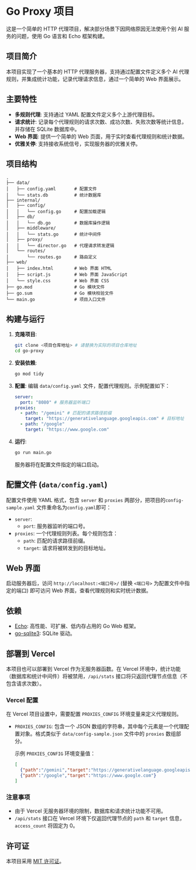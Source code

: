 # Go Proxy 项目

这是一个简单的 HTTP 代理项目，解决部分场景下因网络原因无法使用个别 AI 服务的问题，使用 Go 语言和 Echo 框架构建。

## 项目简介

本项目实现了一个基本的 HTTP 代理服务器，支持通过配置文件定义多个 AI 代理规则，并集成统计功能，记录代理请求信息，通过一个简单的 Web 界面展示。

## 主要特性

*   **多规则代理**: 支持通过 YAML 配置文件定义多个上游代理目标。
*   **请求统计**: 记录每个代理规则的请求次数、成功次数、失败次数等统计信息，并存储在 SQLite 数据库中。
*   **Web 界面**: 提供一个简单的 Web 页面，用于实时查看代理规则和统计数据。
*   **优雅关停**: 支持接收系统信号，实现服务器的优雅关停。

## 项目结构

```
.
├── data/
│   ├── config.yaml       # 配置文件
│   └── stats.db          # 统计数据库
├── internal/
│   ├── config/
│   │   └── config.go     # 配置加载逻辑
│   ├── db/
│   │   └── db.go         # 数据库操作逻辑
│   ├── middleware/
│   │   └── stats.go      # 统计中间件
│   ├── proxy/
│   │   └── director.go   # 代理请求转发逻辑
│   └── routes/
│       └── routes.go     # 路由定义
├── web/
│   ├── index.html        # Web 界面 HTML
│   ├── script.js         # Web 界面 JavaScript
│   └── style.css         # Web 界面 CSS
├── go.mod                # Go 模块文件
├── go.sum                # Go 模块校验文件
└── main.go               # 项目入口文件
```

## 构建与运行

1.  **克隆项目**:
    ```bash
    git clone <项目仓库地址> # 请替换为实际的项目仓库地址
    cd go-proxy
    ```
2.  **安装依赖**:
    ```bash
    go mod tidy
    ```
3.  **配置**:
    编辑 `data/config.yaml` 文件，配置代理规则。示例配置如下：
    ```yaml
    server:
      port: "8080" # 服务器监听端口
    proxies:
      - path: "/gemini" # 匹配的请求路径前缀
        target: "https://generativelanguage.googleapis.com" # 目标地址
      - path: "/google"
        target: "https://www.google.com"
    ```
4.  **运行**:
    ```bash
    go run main.go
    ```
    服务器将在配置文件指定的端口启动。

## 配置文件 (`data/config.yaml`)

配置文件使用 YAML 格式，包含 `server` 和 `proxies` 两部分，把项目的`config-sample.yaml` 文件重命名为`config.yaml`即可：

*   `server`:
    *   `port`: 服务器监听的端口号。
*   `proxies`: 一个代理规则列表。每个规则包含：
    *   `path`: 匹配的请求路径前缀。
    *   `target`: 请求将被转发到的目标地址。

## Web 界面

启动服务器后，访问 `http://localhost:<端口号>/` (替换 `<端口号>` 为配置文件中指定的端口) 即可访问 Web 界面，查看代理规则和实时统计数据。

## 依赖

*   [Echo](https://github.com/labstack/echo): 高性能、可扩展、低内存占用的 Go Web 框架。
*   [go-sqlite3](https://github.com/mattn/go-sqlite3): SQLite 驱动。

## 部署到 Vercel

本项目也可以部署到 Vercel 作为无服务器函数。在 Vercel 环境中，统计功能（数据库和统计中间件）将被禁用，`/api/stats` 接口将只返回代理节点信息（不包含请求次数）。

### Vercel 配置

在 Vercel 项目设置中，需要配置 `PROXIES_CONFIG` 环境变量来定义代理规则。

*   `PROXIES_CONFIG`: 包含一个 JSON 数组的字符串，其中每个元素是一个代理配置对象。格式类似于 `data/config-sample.json` 文件中的 `proxies` 数组部分。

    示例 `PROXIES_CONFIG` 环境变量值：
    ```json
    [
      {"path":"/gemini","target":"https://generativelanguage.googleapis.com"},
      {"path":"/google","target":"https://www.google.com"}
    ]
    ```

### 注意事项

*   由于 Vercel 无服务器环境的限制，数据库和请求统计功能不可用。
*   `/api/stats` 接口在 Vercel 环境下仅返回代理节点的 `path` 和 `target` 信息，`access_count` 将固定为 0。

## 许可证

本项目采用 [MIT 许可证](LICENSE)。
